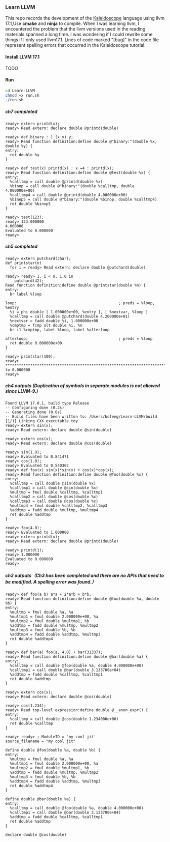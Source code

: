 ### Learn LLVM

This repo records the development of the [Kaleidoscope](https://llvm.org/docs/tutorial/index.html) language using llvm 17.1,Use **cmake** and **ninja** to compile. When I was learning llvm, I encountered the problem that the llvm versions used in the reading materials spanned a long time. I was wondering if I could rewrite some things if I only used llvm17.1. Lines of code marked "[bug]" in the code file represent spelling errors that occurred in the Kaleidoscope tutorial.

#### Install LLVM 17.1
TODO

#### Run
```bash
cd Learn-LLVM
chmod +x run.sh
./run.sh
```
##### ch7 completed
```
ready> extern printd(x);
ready> Read extern: declare double @printd(double)

ready> def binary : 1 (x y) y;
ready> Read function definition:define double @"binary:"(double %x, double %y) {
entry:
  ret double %y
}

ready> def test(x) printd(x) : x =4 : printd(x);
ready> Read function definition:define double @test(double %x) {
entry:
  %calltmp = call double @printd(double %x)
  %binop = call double @"binary:"(double %calltmp, double 4.000000e+00)
  %calltmp4 = call double @printd(double 4.000000e+00)
  %binop5 = call double @"binary:"(double %binop, double %calltmp4)
  ret double %binop5
}

ready> test(123);
ready> 123.000000
4.000000
Evaluated to 0.000000
ready> 
```
##### ch5 completed
```
ready> extern putchard(char);
def printstar(n)
  for i = ready> Read extern: declare double @putchard(double)

ready> ready> 1, i < n, 1.0 in
    putchard(42);
Read function definition:define double @printstar(double %n) {
entry:
  br label %loop

loop:                                             ; preds = %loop, %entry
  %i = phi double [ 1.000000e+00, %entry ], [ %nextvar, %loop ]
  %calltmp = call double @putchard(double 4.200000e+01)
  %nextvar = fadd double %i, 1.000000e+00
  %cmptmp = fcmp ult double %i, %n
  br i1 %cmptmp, label %loop, label %afterloop

afterloop:                                        ; preds = %loop
  ret double 0.000000e+00
}

ready> printstar(100);
ready> ****************************************************************************************************Evaluated to 0.000000
ready> 
```

##### ch4 outputs (Duplication of symbols in separate modules is not allowed since LLVM-9.)
```
Found LLVM 17.0.1, build type Release
-- Configuring done (0.2s)
-- Generating done (0.0s)
-- Build files have been written to: /Users/bofeng/Learn-LLVM/build
[1/1] Linking CXX executable toy
ready> extern sin(x);
ready> Read extern: declare double @sin(double)

ready> extern cos(x);
ready> Read extern: declare double @cos(double)

ready> sin(1.0);
ready> Evaluated to 0.841471
ready> cos(1.0);
ready> Evaluated to 0.540302
ready> def foo(x) sin(x)*sin(x) + cos(x)*cos(x);
ready> Read function definition:define double @foo(double %x) {
entry:
  %calltmp = call double @sin(double %x)
  %calltmp1 = call double @sin(double %x)
  %multmp = fmul double %calltmp, %calltmp1
  %calltmp2 = call double @cos(double %x)
  %calltmp3 = call double @cos(double %x)
  %multmp4 = fmul double %calltmp2, %calltmp3
  %addtmp = fadd double %multmp, %multmp4
  ret double %addtmp
}

ready> foo(4.0);
ready> Evaluated to 1.000000
ready> extern printd(x);
ready> Read extern: declare double @printd(double)

ready> printd(1);
ready> 1.000000
Evaluated to 0.000000
ready> 
```
##### ch3 outputs（Ch3 has been completed and there are no APIs that need to be modified. A spelling error was found.）
```
ready> def foo(a b) a*a + 2*a*b + b*b;
ready> Read function definition:define double @foo(double %a, double %b) {
entry:
  %multmp = fmul double %a, %a
  %multmp1 = fmul double 2.000000e+00, %a
  %multmp2 = fmul double %multmp1, %b
  %addtmp = fadd double %multmp, %multmp2
  %multmp3 = fmul double %b, %b
  %addtmp4 = fadd double %addtmp, %multmp3
  ret double %addtmp4
}

ready> def bar(a) foo(a, 4.0) + bar(31337);
ready> Read function definition:define double @bar(double %a) {
entry:
  %calltmp = call double @foo(double %a, double 4.000000e+00)
  %calltmp1 = call double @bar(double 3.133700e+04)
  %addtmp = fadd double %calltmp, %calltmp1
  ret double %addtmp
}

ready> extern cos(x);
ready> Read extern: declare double @cos(double)

ready> cos(1.234);
ready> Read top-level expression:define double @__anon_expr() {
entry:
  %calltmp = call double @cos(double 1.234000e+00)
  ret double %calltmp
}

ready> ready> ; ModuleID = 'my cool jit'
source_filename = "my cool jit"

define double @foo(double %a, double %b) {
entry:
  %multmp = fmul double %a, %a
  %multmp1 = fmul double 2.000000e+00, %a
  %multmp2 = fmul double %multmp1, %b
  %addtmp = fadd double %multmp, %multmp2
  %multmp3 = fmul double %b, %b
  %addtmp4 = fadd double %addtmp, %multmp3
  ret double %addtmp4
}

define double @bar(double %a) {
entry:
  %calltmp = call double @foo(double %a, double 4.000000e+00)
  %calltmp1 = call double @bar(double 3.133700e+04)
  %addtmp = fadd double %calltmp, %calltmp1
  ret double %addtmp
}

declare double @cos(double)
```